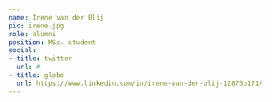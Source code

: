 ```yaml
---
name: Irene van der Blij
pic: irene.jpg
role: alumni
position: MSc. student
social:
- title: twitter
  url: #
- title: globe
  url: https://www.linkedin.com/in/irene-van-der-blij-12873b171/
---
```

